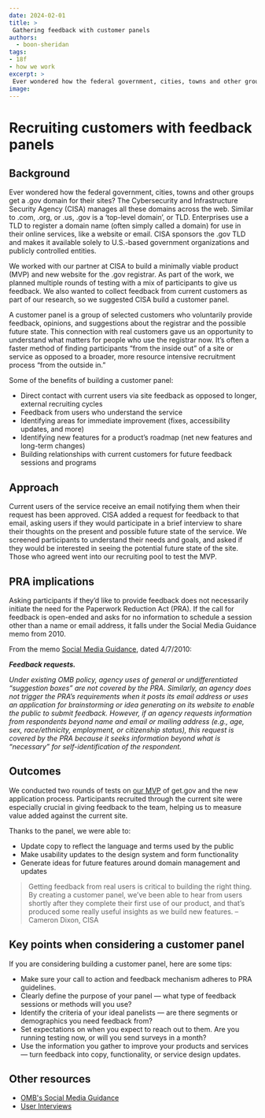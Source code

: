 ```yaml
---
date: 2024-02-01
title: >
 Gathering feedback with customer panels
authors: 
  - boon-sheridan
tags: 
- 18f
- how we work
excerpt: >
 Ever wondered how the federal government, cities, towns and other groups get a .gov domain for their sites? The Cybersecurity and Infrastructure Security Agency (CISA) manages all these domains across the web. Learn how we helped CISA build a customer panel to gather feedback from current customers as part of our partnership in building a new website for the .gov registrar.
image:
---
```


# Recruiting customers with feedback panels


## Background

Ever wondered how the federal government, cities, towns and other groups get a .gov domain for their sites? The Cybersecurity and Infrastructure Security Agency (CISA) manages all these domains across the web. Similar to .com, .org, or .us, .gov is a ‘top-level domain’, or TLD. Enterprises use a TLD to register a domain name (often simply called a domain) for use in their online services, like a website or email. CISA sponsors the .gov TLD and makes it available solely to U.S.-based government organizations and publicly controlled entities. 

We worked with our partner at CISA to build a minimally viable product (MVP) and new website for the .gov registrar. As part of the work, we planned multiple rounds of testing with a mix of participants to give us feedback. We also wanted to collect feedback from current customers as part of our research, so we suggested CISA build a customer panel.

A customer panel is a group of selected customers who voluntarily provide feedback, opinions, and suggestions about the registrar and the possible future state. This connection with real customers gave us an opportunity to understand what matters for people who use the registrar now. It’s often a faster method of finding participants “from the inside out” of a site or service as opposed to a broader, more resource intensive recruitment process “from the outside in.” 

Some of the benefits of building a customer panel:

- Direct contact with current users via site feedback as opposed to longer, external recruiting cycles 
- Feedback from users who understand the service
- Identifying areas for immediate improvement (fixes, accessibility updates, and more)
- Identifying new features for a product’s roadmap (net new features and long-term changes)
- Building relationships with current customers for future feedback sessions and programs

## Approach

Current users of the service receive an email notifying them when their request has been approved. CISA added a request for feedback to that email, asking users if they would participate in a brief interview to share their thoughts on the present and possible future state of the service. We screened participants to understand their needs and goals, and asked if they would be interested in seeing the potential future state of the site. Those who agreed went into our recruiting pool to test the MVP.


## PRA implications

Asking participants if they’d like to provide feedback does not necessarily initiate the need for the Paperwork Reduction Act (PRA). If the call for feedback is open-ended and asks for no information to schedule a session other than a name or email address, it falls under the Social Media Guidance memo from 2010.

From the memo [Social Media Guidance](https://www.whitehouse.gov/wp-content/uploads/legacy_drupal_files/omb/assets/inforeg/SocialMediaGuidance_04072010.pdf), dated 4/7/2010:

**_Feedback requests._**

_Under existing OMB policy, agency uses of general or undifferentiated “suggestion boxes” are not covered by the PRA. Similarly, an agency does not trigger the PRA’s requirements when it posts its email address or uses an application for brainstorming or idea generating on its website to enable the public to submit feedback. However, if an agency requests information from respondents beyond name and email or mailing address (e.g., age, sex, race/ethnicity, employment, or citizenship status), this request is covered by the PRA because it seeks information beyond what is “necessary” for self-identification of the respondent._

## Outcomes

We conducted two rounds of tests on [our MVP](https://beta.get.gov/) of get.gov and the new application process. Participants recruited through the current site were especially crucial in giving feedback to the team, helping us to measure value added against the current site. 

Thanks to the panel, we were able to:
- Update copy to reflect the language and terms used by the public
- Make usability updates to the design system and form functionality
- Generate ideas for future features around domain management and updates

<blockquote class="testimonial-blockquote" markdown=1>
Getting feedback from real users is critical to building the right thing. By creating a customer panel, we’ve been able to hear from users shortly after they complete their first use of our product, and that’s produced some really useful insights as we build new features.
<span>–Cameron Dixon, CISA</span>
</blockquote>

## Key points when considering a customer panel

If you are considering building a customer panel, here are some tips:

- Make sure your call to action and feedback mechanism adheres to PRA guidelines.
- Clearly define the purpose of your panel — what type of feedback sessions or methods will you use?
- Identify the criteria of your ideal panelists — are there segments or demographics you need feedback from?
- Set expectations on when you expect to reach out to them. Are you running testing now, or will you send surveys in a month?
- Use the information you gather to improve your products and services — turn feedback into copy, functionality, or service design updates.


## Other resources

- [OMB's Social Media Guidance](https://digital.gov/resources/guidelines-for-secure-use-of-social-media/)
- [User Interviews](https://methods.18f.gov/discover/stakeholder-and-user-interviews/)

